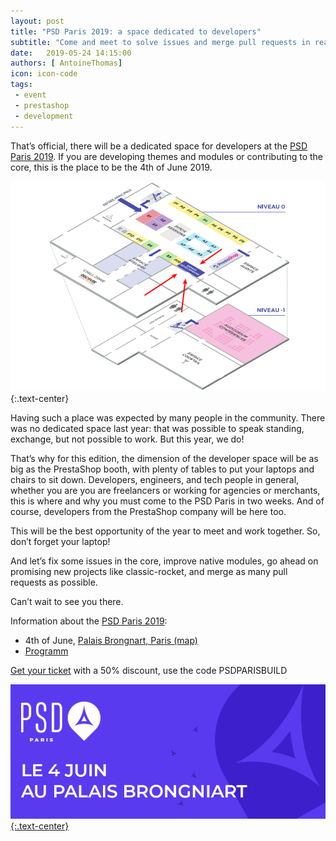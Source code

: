 ```yaml
---
layout: post
title: "PSD Paris 2019: a space dedicated to developers"
subtitle: "Come and meet to solve issues and merge pull requests in real life"
date:   2019-05-24 14:15:00
authors: [ AntoineThomas]
icon: icon-code
tags:
 - event
 - prestashop
 - development
---
```



That’s official, there will be a dedicated space for developers at the [PSD Paris 2019](https://www.prestashop.com/fr/evenements/prestashop-day-paris). If you are developing themes and modules or contributing to the core, this is the place to be the 4th of June 2019.

![PSD Paris 2019 - Map](/assets/images/2019/05/plan-psd-paris.png){:.text-center}

Having such a place was expected by many people in the community. There was no dedicated space last year: that was possible to speak standing, exchange, but not possible to work. But this year, we do!

That’s why for this edition, the dimension of the developer space will be as big as the PrestaShop booth, with plenty of tables to put your laptops and chairs to sit down. Developers, engineers, and tech people in general, whether you are you are freelancers or working for agencies or merchants, this is where and why you must come to the PSD Paris in two weeks. And of course, developers from the PrestaShop company will be here too.

This will be the best opportunity of the year to meet and work together. So, don’t forget your laptop! 

And let’s fix some issues in the core, improve native modules, go ahead on promising new projects like classic-rocket, and merge as many pull requests as possible.

Can’t wait to see you there.

Information about the [PSD Paris 2019](https://www.prestashop.com/fr/evenements/prestashop-day-paris):

- 4th of June, [Palais Brongnart, Paris (map)](https://goo.gl/maps/cTdXcFJtPq8KX3Mz6)
- [Programm](https://www.prestashop.com/fr/evenements/prestashop-day-paris/programme)

[Get your ticket](https://www.weezevent.com/psd-paris?o=build) with a 50% discount, use the code PSDPARISBUILD

[![PSD Paris 2019](/assets/images/2019/05/banner-psd-paris.png){:.text-center}](https://www.prestashop.com/fr/evenements/prestashop-day-paris)
